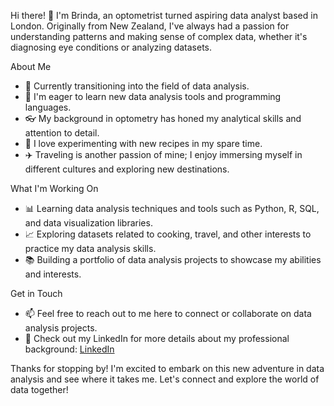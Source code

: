 Hi there! 👋
I'm Brinda, an optometrist turned aspiring data analyst based in London. Originally from New Zealand, I've always had a passion for understanding patterns and making sense of complex data, whether it's diagnosing eye conditions or analyzing datasets.

About Me
- 🔭 Currently transitioning into the field of data analysis.
- 🌱 I'm eager to learn new data analysis tools and programming languages.
- 👓 My background in optometry has honed my analytical skills and attention to detail.
- 🍳 I love experimenting with new recipes in my spare time.
- ✈️ Traveling is another passion of mine; I enjoy immersing myself in different cultures and exploring new destinations.

What I'm Working On
- 📊 Learning data analysis techniques and tools such as Python, R, SQL, and data visualization libraries.
- 📈 Exploring datasets related to cooking, travel, and other interests to practice my data analysis skills.
- 📚 Building a portfolio of data analysis projects to showcase my abilities and interests.

Get in Touch
- 📫 Feel free to reach out to me here to connect or collaborate on data analysis projects.
- 💼 Check out my LinkedIn for more details about my professional background: [LinkedIn](https://www.linkedin.com/in/brinda-mamidi/)

Thanks for stopping by! I'm excited to embark on this new adventure in data analysis and see where it takes me. Let's connect and explore the world of data together!

